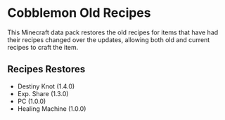 # Cobblemon Old Recipes

This Minecraft data pack restores the old recipes for items that have had their recipes changed over the updates, allowing both old and current recipes to craft the item.

## Recipes Restores
* Destiny Knot (1.4.0)
* Exp. Share (1.3.0)
* PC (1.0.0)
* Healing Machine (1.0.0)